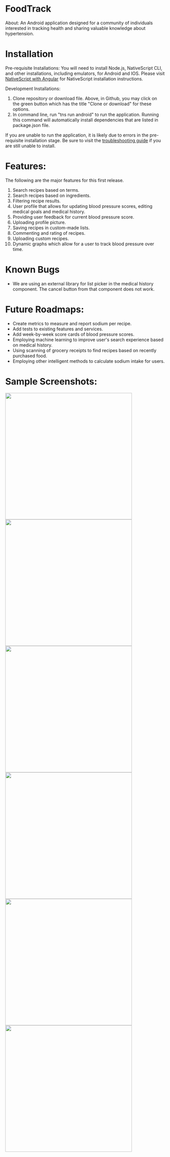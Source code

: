 # FoodTrack
About: An Android application designed for a community of individuals interested in tracking health and sharing valuable knowledge about hypertension. 

# Installation

Pre-requisite Installations: You will need to install Node.js, NativeScript CLI, and other installations, including emulators, for Android and IOS. Please visit <a href="https://docs.nativescript.org/angular/start/quick-setup">NativeScript with Angular</a> for NativeScript installation instructions. 

Development Installations:
1) Clone repository or download file. Above, in Github, you may click on the green button which has the title "Clone or download" for these options.
2) In command line, run "tns run android" to run the application. Running this command will automatically install dependencies that are listed in package.json file.

If you are unable to run the application, it is likely due to errors in the pre-requisite installation stage. Be sure to visit the <a href="https://docs.nativescript.org/angular/start/troubleshooting">troubleshooting guide</a> if you are still unable to install.

# Features:
The following are the major features for this first release.
<ol>
  <li>Search recipes based on terms.</li>
  <li>Search recipes based on ingredients.</li>
  <li>Filtering recipe results.</li>
  <li>User profile that allows for updating blood pressure scores, editing medical goals and medical history.</li>
  <li>Providing user feedback for current blood pressure score.</li>
  <li>Uploading profile picture.</li>
  <li>Saving recipes in custom-made lists.</li>
  <li>Commenting and rating of recipes.</li>
  <li>Uploading custom recipes.</li>
  <li>Dynamic graphs which allow for a user to track blood pressure over time.</li>
</ol>

# Known Bugs
<ul>
  <li>We are using an external library for list picker in the medical history component. The cancel button from that component does not work.</li>
</ul>

# Future Roadmaps:
<ul>
  <li>Create metrics to measure and report sodium per recipe.</li>
  <li>Add tests to existing features and services.</li>
  <li>Add week-by-week score cards of blood pressure scores.</li>
  <li>Employing machine learning to improve user's search experience based on medical history.</li>
  <li>Using scanning of grocery receipts to find recipes based on recently purchased food.</li>
  <li>Employing other intelligent methods to calculate sodium intake for users.</li>
</ul>

# Sample Screenshots: 
<div>
  <img src="https://user-images.githubusercontent.com/21285877/38774589-838057cc-403a-11e8-8acb-293eab83e51e.png" height="400">
  <img src="https://user-images.githubusercontent.com/21285877/38774790-162d1f62-403e-11e8-809f-799a5ac23070.png" height="400">
  <img src="https://user-images.githubusercontent.com/21285877/38774839-331906d0-403f-11e8-923a-574a670951eb.png" height="400">
</div>
<div>
  <img src="https://user-images.githubusercontent.com/21285877/38774875-d0a20f0a-403f-11e8-9b53-bdf637862a6b.png" height="400">
  <img src="https://user-images.githubusercontent.com/21285877/39030588-de2808c4-4430-11e8-9296-a766428f2b23.png" height="400">
  <img src="https://user-images.githubusercontent.com/21285877/39030605-fb3109fc-4430-11e8-9dd5-0c0da6b07712.png" height="400">
</div>
